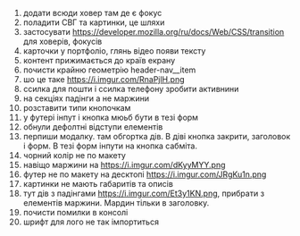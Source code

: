 1. додати всюди ховер там де є фокус
2. поладити СВГ та картинки, це шляхи
3. застосувати https://developer.mozilla.org/ru/docs/Web/CSS/transition для ховерів, фокусів
4. карточки у портфоліо, глянь відео появи тексту
5. контент прижимається до країв екрану
6. почисти крайню геометрію header-nav__item
7. шо це таке https://i.imgur.com/RnaPjlH.png
8. ссилка для пошти і ссилка телефону зробити активнини
9. на секціях падінги а не маржини
10. розставити типи кнопочкам
11. у футері інпут і кнопка мюьб бути в тезі форм
12. обнули дефолтні відступи елементів
13. перпиши модалку. там обгортка дів. В діві кнопка закрити, заголовок і форм. В тезі форм інпути на кнопка сабміта.
14. чорний колір не по макету
15. навіщо маржини на https://i.imgur.com/dKyyMYY.png
16. футер не по макету на десктопі https://i.imgur.com/JRgKu1n.png
17. картинки не мають габаритів та описів
18. тут дів з падінгами https://i.imgur.com/Et3y1KN.png, прибрати з елементів маржини. Мардин тільки в заголовку.
19. почисти помилки в консолі
20. шрифт для лого не так імпортиться
